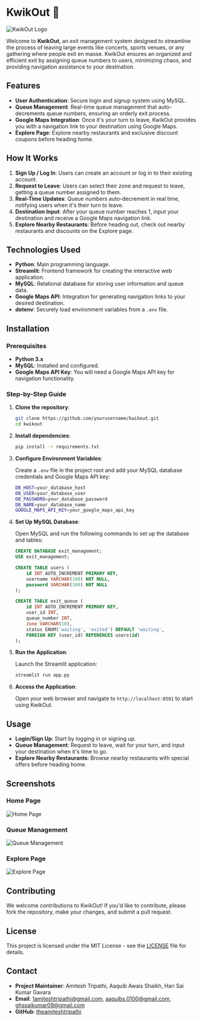 # KwikOut 🚗

![KwikOut Logo](assets/kwikoutlogo.png)

Welcome to **KwikOut**, an exit management system designed to streamline the process of leaving large events like concerts, sports venues, or any gathering where people exit en masse. KwikOut ensures an organized and efficient exit by assigning queue numbers to users, minimizing chaos, and providing navigation assistance to your destination.

## Features

- **User Authentication**: Secure login and signup system using MySQL.
- **Queue Management**: Real-time queue management that auto-decrements queue numbers, ensuring an orderly exit process.
- **Google Maps Integration**: Once it's your turn to leave, KwikOut provides you with a navigation link to your destination using Google Maps.
- **Explore Page**: Explore nearby restaurants and exclusive discount coupons before heading home.

## How It Works

1. **Sign Up / Log In**: Users can create an account or log in to their existing account.
2. **Request to Leave**: Users can select their zone and request to leave, getting a queue number assigned to them.
3. **Real-Time Updates**: Queue numbers auto-decrement in real time, notifying users when it's their turn to leave.
4. **Destination Input**: After your queue number reaches 1, input your destination and receive a Google Maps navigation link.
5. **Explore Nearby Restaurants**: Before heading out, check out nearby restaurants and discounts on the Explore page.

## Technologies Used

- **Python**: Main programming language.
- **Streamlit**: Frontend framework for creating the interactive web application.
- **MySQL**: Relational database for storing user information and queue data.
- **Google Maps API**: Integration for generating navigation links to your desired destination.
- **dotenv**: Securely load environment variables from a `.env` file.

## Installation

### Prerequisites

- **Python 3.x**
- **MySQL**: Installed and configured.
- **Google Maps API Key**: You will need a Google Maps API key for navigation functionality.

### Step-by-Step Guide

1. **Clone the repository**:

   ```bash
   git clone https://github.com/yourusername/kwikout.git
   cd kwikout
   ```

2. **Install dependencies**:

   ```bash
   pip install -r requirements.txt
   ```

3. **Configure Environment Variables**:

   Create a `.env` file in the project root and add your MySQL database credentials and Google Maps API key:

   ```bash
   DB_HOST=your_database_host
   DB_USER=your_database_user
   DB_PASSWORD=your_database_password
   DB_NAME=your_database_name
   GOOGLE_MAPS_API_KEY=your_google_maps_api_key
   ```

4. **Set Up MySQL Database**:

   Open MySQL and run the following commands to set up the database and tables:

   ```sql
   CREATE DATABASE exit_management;
   USE exit_management;

   CREATE TABLE users (
       id INT AUTO_INCREMENT PRIMARY KEY,
       username VARCHAR(100) NOT NULL,
       password VARCHAR(100) NOT NULL
   );

   CREATE TABLE exit_queue (
       id INT AUTO_INCREMENT PRIMARY KEY,
       user_id INT,
       queue_number INT,
       zone VARCHAR(10),
       status ENUM('waiting', 'exited') DEFAULT 'waiting',
       FOREIGN KEY (user_id) REFERENCES users(id)
   );
   ```

5. **Run the Application**:

   Launch the Streamlit application:

   ```bash
   streamlit run app.py
   ```

6. **Access the Application**:

   Open your web browser and navigate to `http://localhost:8501` to start using KwikOut.

## Usage

- **Login/Sign Up**: Start by logging in or signing up.
- **Queue Management**: Request to leave, wait for your turn, and input your destination when it's time to go.
- **Explore Nearby Restaurants**: Browse nearby restaurants with special offers before heading home.

## Screenshots

### Home Page
![Home Page](screenshots/homepage.png)

### Queue Management
![Queue Management](screenshots/queuemanagement.png)

### Explore Page
![Explore Page](screenshots/Explore.jpeg)

## Contributing

We welcome contributions to KwikOut! If you'd like to contribute, please fork the repository, make your changes, and submit a pull request.

## License

This project is licensed under the MIT License - see the [LICENSE](LICENSE) file for details.

## Contact

- **Project Maintainer**: Amitesh Tripathi, Aaquib Awais Shaikh, Hari Sai Kumar Gavara
- **Email**: 1amiteshtripathi@gmail.com, aaquibs.0100@gmail.com, ghssaikumar09@gmail.com
- **GitHub**: [theamiteshtripathi](https://github.com/theamiteshtripathi)

